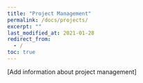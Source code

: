 ```yaml
---
title: "Project Management"
permalink: /docs/projects/
excerpt: ""
last_modified_at: 2021-01-28
redirect_from:
  - /
toc: true
---
```


[Add information about project management]
